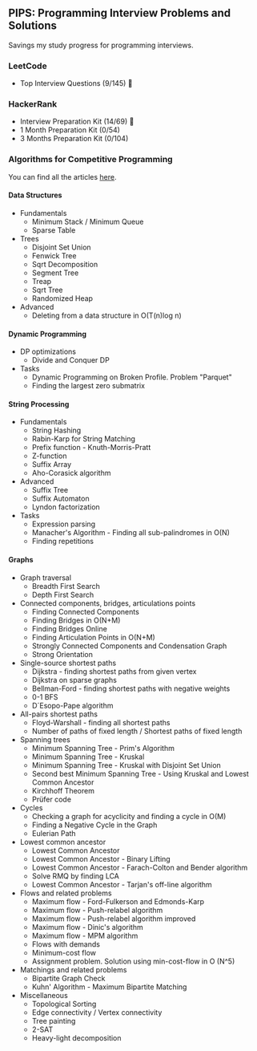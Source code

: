 ## PIPS: Programming Interview Problems and Solutions
Savings my study progress for programming interviews. 

### LeetCode
- Top Interview Questions (9/145) 🚧
  
### HackerRank
- Interview Preparation Kit (14/69) 🚧
- 1 Month Preparation Kit (0/54)
- 3 Months Preparation Kit (0/104)
  
### Algorithms for Competitive Programming
You can find all the articles [here](https://cp-algorithms.com/).
  
####  Data Structures
- Fundamentals
  - Minimum Stack / Minimum Queue
  - Sparse Table
- Trees
  - Disjoint Set Union
  - Fenwick Tree
  - Sqrt Decomposition
  - Segment Tree
  - Treap
  - Sqrt Tree
  - Randomized Heap
- Advanced
  - Deleting from a data structure in O(T(n)log n)

#### Dynamic Programming
- DP optimizations
  - Divide and Conquer DP
- Tasks
  - Dynamic Programming on Broken Profile. Problem "Parquet"
  - Finding the largest zero submatrix

#### String Processing
- Fundamentals
  - String Hashing
  - Rabin-Karp for String Matching
  - Prefix function - Knuth-Morris-Pratt
  - Z-function
  - Suffix Array
  - Aho-Corasick algorithm
- Advanced
  - Suffix Tree
  - Suffix Automaton
  - Lyndon factorization
- Tasks
  - Expression parsing
  - Manacher's Algorithm - Finding all sub-palindromes in O(N)
  - Finding repetitions

#### Graphs
- Graph traversal
  - Breadth First Search
  - Depth First Search
- Connected components, bridges, articulations points
  - Finding Connected Components
  - Finding Bridges in O(N+M)
  - Finding Bridges Online
  - Finding Articulation Points in O(N+M)
  - Strongly Connected Components and Condensation Graph
  - Strong Orientation
- Single-source shortest paths
  - Dijkstra - finding shortest paths from given vertex
  - Dijkstra on sparse graphs
  - Bellman-Ford - finding shortest paths with negative weights
  - 0-1 BFS
  - D´Esopo-Pape algorithm
- All-pairs shortest paths
  - Floyd-Warshall - finding all shortest paths
  - Number of paths of fixed length / Shortest paths of fixed length
- Spanning trees
  - Minimum Spanning Tree - Prim's Algorithm
  - Minimum Spanning Tree - Kruskal
  - Minimum Spanning Tree - Kruskal with Disjoint Set Union
  - Second best Minimum Spanning Tree - Using Kruskal and Lowest Common Ancestor
  - Kirchhoff Theorem
  - Prüfer code
- Cycles
  - Checking a graph for acyclicity and finding a cycle in O(M)
  - Finding a Negative Cycle in the Graph
  - Eulerian Path
- Lowest common ancestor
  - Lowest Common Ancestor
  - Lowest Common Ancestor - Binary Lifting
  - Lowest Common Ancestor - Farach-Colton and Bender algorithm
  - Solve RMQ by finding LCA
  - Lowest Common Ancestor - Tarjan's off-line algorithm
- Flows and related problems
  - Maximum flow - Ford-Fulkerson and Edmonds-Karp
  - Maximum flow - Push-relabel algorithm
  - Maximum flow - Push-relabel algorithm improved
  - Maximum flow - Dinic's algorithm
  - Maximum flow - MPM algorithm
  - Flows with demands
  - Minimum-cost flow
  - Assignment problem. Solution using min-cost-flow in O (N^5)
- Matchings and related problems
  - Bipartite Graph Check
  - Kuhn' Algorithm - Maximum Bipartite Matching
- Miscellaneous
  - Topological Sorting
  - Edge connectivity / Vertex connectivity
  - Tree painting
  - 2-SAT
  - Heavy-light decomposition
